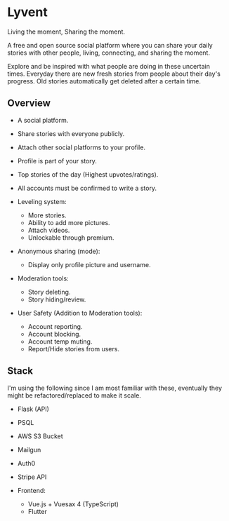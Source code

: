 # Lyvent

Living the moment, Sharing the moment.

A free and open source social platform where you can share your daily stories
with other people, living, connecting, and sharing the moment.

Explore and be inspired with what people are doing in these uncertain times.
Everyday there are new fresh stories from people about their day's progress.
Old stories automatically get deleted after a certain time.

## Overview
* A social platform.
* Share stories with everyone publicly.
* Attach other social platforms to your profile.
* Profile is part of your story.
* Top stories of the day (Highest upvotes/ratings).
* All accounts must be confirmed to write a story.

* Leveling system:
  - More stories.
  - Ability to add more pictures.
  - Attach videos.
  - Unlockable through premium.

* Anonymous sharing (mode):
  - Display only profile picture and username.

* Moderation tools:
  - Story deleting.
  - Story hiding/review.

* User Safety (Addition to Moderation tools):
  - Account reporting.
  - Account blocking.
  - Account temp muting.
  - Report/Hide stories from users.

## Stack

I'm using the following since I am most familiar with these,
eventually they might be refactored/replaced to make it scale.

* Flask (API)
* PSQL

* AWS S3 Bucket
* Mailgun
* Auth0
* Stripe API

* Frontend:
  - Vue.js + Vuesax 4 (TypeScript)
  - Flutter
